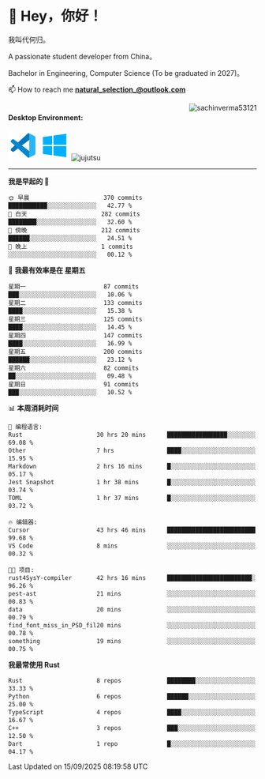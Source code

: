 # 👋 Hey，你好！

我叫代何归。

A passionate student developer from China。

Bachelor in Engineering, Computer Science (To be graduated in 2027)。

📫 How to reach me **natural_selection_@outlook.com**

<div style="display: flex; justify-content: space-between; align-items: flex-start;">
  <div>
    <h4>Desktop Environment: </h4>
    <span>
      <img style="margin: auto;" src="https://raw.githubusercontent.com/sachinverma53121/sachinverma53121/master/icons/vsc.png" alt=vs width="60" height="60"/>
      <img style="margin: auto;" src="https://raw.githubusercontent.com/sachinverma53121/sachinverma53121/master/icons/win10.png" alt=windows10 width="60" height="60"/>
      <img style="margin: auto;" src="https://img2023.cnblogs.com/blog/3292968/202505/3292968-20250515084111916-1835883071.png" alt=jujutsu width="60" height="60"/>
    </span>
  </div>
  <div>
    <img style="margin: auto;" src=https://github-readme-stats.vercel.app/api?username=Natural-selection1&show_icons=true alt=sachinverma53121 />
  </div>
</div>

---

<!--START_SECTION:waka-->
**我是早起的 🐤** 

```text
🌞 早晨                     370 commits         ███████████░░░░░░░░░░░░░░   42.77 % 
🌆 白天                     282 commits         ████████░░░░░░░░░░░░░░░░░   32.60 % 
🌃 傍晚                     212 commits         ██████░░░░░░░░░░░░░░░░░░░   24.51 % 
🌙 晚上                     1 commits           ░░░░░░░░░░░░░░░░░░░░░░░░░   00.12 % 
```
📅 **我最有效率是在 星期五** 

```text
星期一                      87 commits          ███░░░░░░░░░░░░░░░░░░░░░░   10.06 % 
星期二                      133 commits         ████░░░░░░░░░░░░░░░░░░░░░   15.38 % 
星期三                      125 commits         ████░░░░░░░░░░░░░░░░░░░░░   14.45 % 
星期四                      147 commits         ████░░░░░░░░░░░░░░░░░░░░░   16.99 % 
星期五                      200 commits         ██████░░░░░░░░░░░░░░░░░░░   23.12 % 
星期六                      82 commits          ██░░░░░░░░░░░░░░░░░░░░░░░   09.48 % 
星期日                      91 commits          ███░░░░░░░░░░░░░░░░░░░░░░   10.52 % 
```


📊 **本周消耗时间** 

```text
💬 编程语言: 
Rust                     30 hrs 20 mins      █████████████████░░░░░░░░   69.08 % 
Other                    7 hrs               ████░░░░░░░░░░░░░░░░░░░░░   15.95 % 
Markdown                 2 hrs 16 mins       █░░░░░░░░░░░░░░░░░░░░░░░░   05.17 % 
Jest Snapshot            1 hr 38 mins        █░░░░░░░░░░░░░░░░░░░░░░░░   03.74 % 
TOML                     1 hr 37 mins        █░░░░░░░░░░░░░░░░░░░░░░░░   03.72 % 

🔥 编辑器: 
Cursor                   43 hrs 46 mins      █████████████████████████   99.68 % 
VS Code                  8 mins              ░░░░░░░░░░░░░░░░░░░░░░░░░   00.32 % 

🐱‍💻 项目: 
rust4SysY-compiler       42 hrs 16 mins      ████████████████████████░   96.26 % 
pest-ast                 21 mins             ░░░░░░░░░░░░░░░░░░░░░░░░░   00.83 % 
data                     20 mins             ░░░░░░░░░░░░░░░░░░░░░░░░░   00.79 % 
find_font_miss_in_PSD_fil20 mins             ░░░░░░░░░░░░░░░░░░░░░░░░░   00.78 % 
something                19 mins             ░░░░░░░░░░░░░░░░░░░░░░░░░   00.75 % 
```

**我最常使用 Rust** 

```text
Rust                     8 repos             ████████░░░░░░░░░░░░░░░░░   33.33 % 
Python                   6 repos             ██████░░░░░░░░░░░░░░░░░░░   25.00 % 
TypeScript               4 repos             ████░░░░░░░░░░░░░░░░░░░░░   16.67 % 
C++                      3 repos             ███░░░░░░░░░░░░░░░░░░░░░░   12.50 % 
Dart                     1 repo              █░░░░░░░░░░░░░░░░░░░░░░░░   04.17 % 
```




 Last Updated on 15/09/2025 08:19:58 UTC
<!--END_SECTION:waka-->
